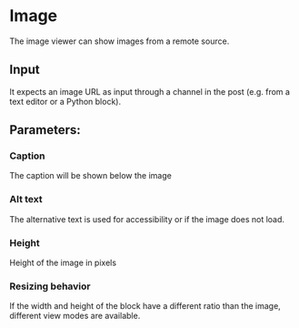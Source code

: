 # Image

The image viewer can show images from a remote source.

## Input

It expects an image URL as input through a channel in the post (e.g. from a text editor or a Python block).

## Parameters:

### Caption

The caption will be shown below the image

### Alt text

The alternative text is used for accessibility or if the image does not load.

### Height

Height of the image in pixels

### Resizing behavior

If the width and height of the block have a different ratio than the image, different view modes are available.
